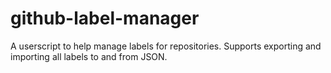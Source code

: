 # github-label-manager
A userscript to help manage labels for repositories. Supports exporting and importing all labels to and from JSON.
